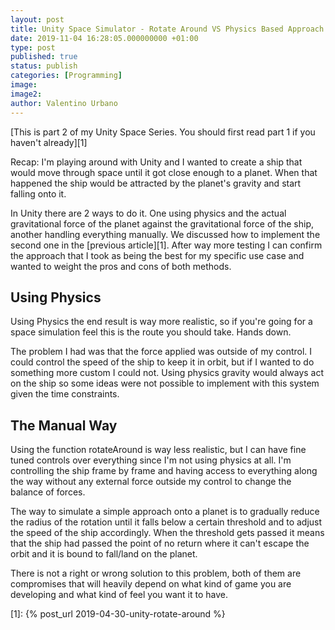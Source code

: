 ```yaml
---
layout: post
title: Unity Space Simulator - Rotate Around VS Physics Based Approach
date: 2019-11-04 16:28:05.000000000 +01:00
type: post
published: true
status: publish
categories: [Programming]
image:
image2:
author: Valentino Urbano
---
```


[This is part 2 of my Unity Space Series. You should first read part 1 if you haven't already][1]

Recap: I'm playing around with Unity and I wanted to create a ship that would move through space until it got close enough to a planet. When that happened the ship would be attracted by the planet's gravity and start falling onto it.

In Unity there are 2 ways to do it. One using physics and the actual gravitational force of the planet against the gravitational force of the ship, another handling everything manually. We discussed how to implement the second one in the [previous article][1]. After way more testing I can confirm the approach that I took as being the best for my specific use case and wanted to weight the pros and cons of both methods.

## Using Physics

Using Physics the end result is way more realistic, so if you're going for a space simulation feel this is the route you should take. Hands down.

The problem I had was that the force applied was outside of my control. I could control the speed of the ship to keep it in orbit, but if I wanted to do something more custom I could not. Using physics gravity would always act on the ship so some ideas were not possible to implement with this system given the time constraints.

## The Manual Way

Using the function rotateAround is way less realistic, but I can have fine tuned controls over everything since I'm not using physics at all. I'm controlling the ship frame by frame and having access to everything along the way without any external force outside my control to change the balance of forces.

The way to simulate a simple approach onto a planet is to gradually reduce the radius of the rotation until it falls below a certain threshold and to adjust the speed of the ship accordingly. When the threshold gets passed it means that the ship had passed the point of no return where it can't escape the orbit and it is bound to fall/land on the planet.

There is not a right or wrong solution to this problem, both of them are compromises that will heavily depend on what kind of game you are developing and what kind of feel you want it to have.

[1]: {% post_url 2019-04-30-unity-rotate-around %}